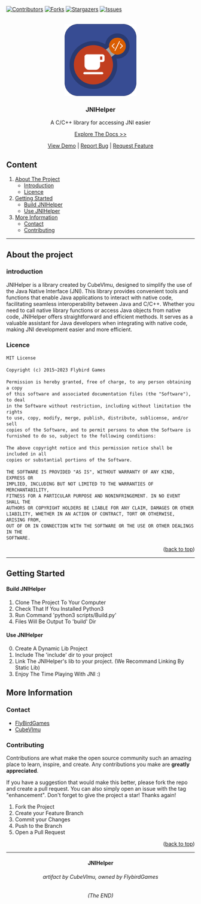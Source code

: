 [![Contributors][contributors-shield]][contributors-url]
[![Forks][forks-shield]][forks-url]
[![Stargazers][stars-shield]][stars-url]
[![Issues][issues-shield]][issues-url]

<!-- fill links here -->

[repo-url]: https://github.com/FlybirdGameStudio/JNIHelper/

[issues-url]: https://github.com/FlybirdGameStudio/JNIHelper/issues

[stars-url]: https://github.com/FlybirdGameStudio/JNIHelper/stargazers

[forks-url]: https://github.com/FlybirdGameStudio/JNIHelper/network/members

[contributors-url]: https://github.com/FlybirdGameStudio/JNIHelper/graphs/contributors

[doc-url]: https://example.org

[logo-url]: JNIHelper.png

[demo-url]: https://example.org

[org-website]: https://flybird.ink

[org-github]: https://github.com/FlybirdGameStudio/

[contributors-shield]: https://img.shields.io/github/contributors/FlybirdGameStudio/JNIHelper.svg?style=for-the-badge

[forks-shield]: https://img.shields.io/github/forks/FlybirdGameStudio/JNIHelper.svg?style=for-the-badge

[stars-shield]: https://img.shields.io/github/stars/FlybirdGameStudio/JNIHelper.svg?style=for-the-badge

[issues-shield]: https://img.shields.io/github/issues/FlybirdGameStudio/JNIHelper.svg?style=for-the-badge



<!--suppress CheckImageSize -->
<br/>
<div align="center" id="readme-top">


<img src="./doc/logo.jpg" alt="6" width="192"/>

<h3 align="center">JNIHelper</h3>
<p align="center">A C/C++ library for accessing JNI easier



[Explore The Docs >>][doc-url]

[View Demo][demo-url] | [Report Bug][issues-url] | [Request Feature][issues-url]

</div>

## Content

<ol>
    <li>
        <a href="#about-the-project">About The Project</a>
        <ul>
            <li><a href="#introduction">Introduction</a></li>
            <li><a href="#licence">Licence</a></li>
        </ul>
    </li>
    <li>
        <a href="#getting-started">Getting Started</a>
        <ul>
            <li><a href="#buildprj">Build JNIHelper</a></li>
            <li><a href="#usehelper">Use JNIHelper</a></li>
        </ul>
    </li>
<!--
    <li><a href="#future-plan">Future Plan</a>
        <ul>
            <li><a href="#our-willing">Our Willing</a></li>
            <li><a href="#roadmap">RoadMap</a></li>
        </ul>
    </li>
-->
    <li><a href="#more-info">More Information</a>
        <ul>
            <li><a href="#contact">Contact</a></li>
            <li><a href="#contributing">Contributing</a></li>
        </ul>
    </li>
</ol>

<div id="about-the-project"></div>

<hr>

## About the project

<div id="introduction"></div>

### introduction

JNIHelper is a library created by CubeVlmu,
designed to simplify the use of the Java Native Interface (JNI).
This library provides convenient tools and functions that enable Java applications
to interact with native code, facilitating seamless interoperability between Java and C/C++.
Whether you need to call native library functions or access Java objects from native code,
JNIHelper offers straightforward and efficient methods.
It serves as a valuable assistant for Java developers when integrating with native code,
making JNI development easier and more efficient.

<div id="licence"></div>

### Licence

```
MIT License

Copyright (c) 2015~2023 Flybird Games

Permission is hereby granted, free of charge, to any person obtaining a copy
of this software and associated documentation files (the "Software"), to deal
in the Software without restriction, including without limitation the rights
to use, copy, modify, merge, publish, distribute, sublicense, and/or sell
copies of the Software, and to permit persons to whom the Software is
furnished to do so, subject to the following conditions:

The above copyright notice and this permission notice shall be included in all
copies or substantial portions of the Software.

THE SOFTWARE IS PROVIDED "AS IS", WITHOUT WARRANTY OF ANY KIND, EXPRESS OR
IMPLIED, INCLUDING BUT NOT LIMITED TO THE WARRANTIES OF MERCHANTABILITY,
FITNESS FOR A PARTICULAR PURPOSE AND NONINFRINGEMENT. IN NO EVENT SHALL THE
AUTHORS OR COPYRIGHT HOLDERS BE LIABLE FOR ANY CLAIM, DAMAGES OR OTHER
LIABILITY, WHETHER IN AN ACTION OF CONTRACT, TORT OR OTHERWISE, ARISING FROM,
OUT OF OR IN CONNECTION WITH THE SOFTWARE OR THE USE OR OTHER DEALINGS IN THE
SOFTWARE.
```

<p align="right">(<a href="#readme-top">back to top</a>)</p>

<hr/>


<div id="getting-started"></div>

## Getting Started

<div id="buildprj"></div>

#### Build JNIHelper

1. Clone The Project To Your Computer
2. Check That If You Installed Python3
3. Run Command 'python3 scripts/Build.py'
4. Files Will Be Output To 'build' Dir

<div id="usehelper"></div>

#### Use JNIHelper

0. Create A Dynamic Lib Project
1. Include The 'include' dir to your project
2. Link The JNIHelper's lib to your project. (We Recommand Linking By Static Lib)
3. Enjoy The Time Playing With JNI :)

## More Information

<div id="contact"></div>

### Contact

- [FlyBirdGames](https://github.com/FlybirdGameStudio)
- [CubeVlmu](https://github.com/hehe1005566)

<div id="contributing"></div>

### Contributing

Contributions are what make the open source community such an amazing place to learn, inspire, and create. Any
contributions you make are **greatly appreciated**.

If you have a suggestion that would make this better, please fork the repo and create a pull request. You can also
simply open an issue with the tag "enhancement".
Don't forget to give the project a star! Thanks again!

1. Fork the Project
2. Create your Feature Branch
3. Commit your Changes
4. Push to the Branch
5. Open a Pull Request

<p align="right">(<a href="#readme-top">back to top</a>)</p>

<hr>

<h4 align="center">JNIHelper</h4>
<h6 align="center">artifact by CubeVlmu, owned by FlybirdGames</h6>

<h6 align="center">(The END)</h6>
